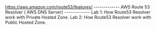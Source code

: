 https://aws.amazon.com/route53/features/
------------- AWS Route 53 Resolver ( AWS DNS Server) -------------
Lab 1: How Route53 Resolver work with Private Hosted Zone.
Lab 2: How Route53 Resolver work with Public Hosted Zone.
